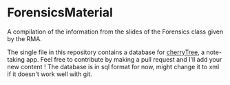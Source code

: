 # ForensicsMaterial
A compilation of the information from the slides of the Forensics class given by the RMA.

The single file in this repository contains a database for [cherryTree](https://www.giuspen.net/cherrytree/), a note-taking app.
Feel free to contribute by making a pull request and I'll add your new content !
The database is in sql format for now, might change it to xml if it doesn't work well with git.
